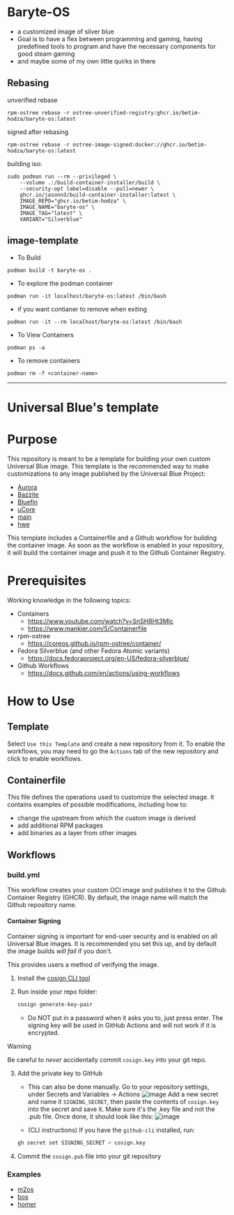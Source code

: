 # Baryte-OS
* a customized image of silver blue
* Goal is to have a flex between programming and gaming, having predefined tools to program and have the necessary components for good steam gaming
* and maybe some of my own little quirks in there

## Rebasing
unverified rebase
```
rpm-ostree rebase -r ostree-unverified-registry:ghcr.io/betim-hodza/baryte-os:latest
```
signed after rebasing
```
rpm-ostree rebase -r ostree-image-signed:docker://ghcr.io/betim-hodza/baryte-os:latest
```

building iso:
```
sudo podman run --rm --privileged \
    --volume .:/build-container-installer/build \
    --security-opt label=disable --pull=newer \
    ghcr.io/jasonn3/build-container-installer:latest \
    IMAGE_REPO="ghcr.io/betim-hodza" \
    IMAGE_NAME="baryte-os" \
    IMAGE_TAG="latest" \
    VARIANT="Silverblue"
```

## image-template
* To Build
```
podman build -t baryte-os .
```
* To explore the podman container
```
podman run -it localhost/baryte-os:latest /bin/bash
```

* if you want contianer to remove when exiting 
```
podman run -it --rm localhost/baryte-os:latest /bin/bash
```
* To View Containers
```
podman ps -a
```
* To remove containers
```
podman rm -f <container-name>
```
---
# Universal Blue's template
# Purpose

This repository is meant to be a template for building your own custom Universal Blue image. This template is the recommended way to make customizations to any image published by the Universal Blue Project:
- [Aurora](https://getaurora.dev/)
- [Bazzite](https://bazzite.gg/)
- [Bluefin](https://projectbluefin.io/)
- [uCore](https://projectucore.io/)
- [main](https://github.com/ublue-os/main/)
- [hwe](https://github.com/ublue-os/hwe/) 

This template includes a Containerfile and a Github workflow for building the container image. As soon as the workflow is enabled in your repository, it will build the container image and push it to the Github Container Registry.

# Prerequisites

Working knowledge in the following topics:

- Containers
  - https://www.youtube.com/watch?v=SnSH8Ht3MIc
  - https://www.mankier.com/5/Containerfile
- rpm-ostree
  - https://coreos.github.io/rpm-ostree/container/
- Fedora Silverblue (and other Fedora Atomic variants)
  - https://docs.fedoraproject.org/en-US/fedora-silverblue/
- Github Workflows
  - https://docs.github.com/en/actions/using-workflows

# How to Use

## Template

Select `Use this Template` and create a new repository from it. To enable the workflows, you may need to go the `Actions` tab of the new repository and click to enable workflows.

## Containerfile

This file defines the operations used to customize the selected image. It contains examples of possible modifications, including how to:
- change the upstream from which the custom image is derived
- add additional RPM packages
- add binaries as a layer from other images

## Workflows

### build.yml

This workflow creates your custom OCI image and publishes it to the Github Container Registry (GHCR). By default, the image name will match the Github repository name.

#### Container Signing

Container signing is important for end-user security and is enabled on all Universal Blue images. It is recommended you set this up, and by default the image builds *will fail* if you don't.

This provides users a method of verifying the image.

1. Install the [cosign CLI tool](https://edu.chainguard.dev/open-source/sigstore/cosign/how-to-install-cosign/#installing-cosign-with-the-cosign-binary)

2. Run inside your repo folder:

    ```bash
    cosign generate-key-pair
    ```

    
    - Do NOT put in a password when it asks you to, just press enter. The signing key will be used in GitHub Actions and will not work if it is encrypted.

> [!WARNING]
> Be careful to *never* accidentally commit `cosign.key` into your git repo.

3. Add the private key to GitHub

    - This can also be done manually. Go to your repository settings, under Secrets and Variables -> Actions
    ![image](https://user-images.githubusercontent.com/1264109/216735595-0ecf1b66-b9ee-439e-87d7-c8cc43c2110a.png)
    Add a new secret and name it `SIGNING_SECRET`, then paste the contents of `cosign.key` into the secret and save it. Make sure it's the .key file and not the .pub file. Once done, it should look like this:
    ![image](https://user-images.githubusercontent.com/1264109/216735690-2d19271f-cee2-45ac-a039-23e6a4c16b34.png)

    - (CLI instructions) If you have the `github-cli` installed, run:

    ```bash
    gh secret set SIGNING_SECRET < cosign.key
    ```

4. Commit the `cosign.pub` file into your git repository

### Examples
- [m2os](https://github.com/m2giles/m2os)
- [bos](https://github.com/bsherman/bos)
- [homer](https://github.com/bketelsen/homer/)
